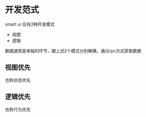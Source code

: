 # 开发范式

smart ui 应有2种开发模式

 - 视图
 - 逻辑

数据通常是单独的环节，跟上述2个模式分别解耦，通过rpc方式获取数据

## 视图优先

也称状态优先

## 逻辑优先

也称行为优先